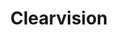 ---
blog: https://clearvision-cm.com/blog
facebook: https://facebook.com/ClearvisionCM
googleplus: https://plus.google.com/u/0/+Clearvision-cm
linkedin: https://linkedin.com/company/clearvision
logohandle: clearvision-cm
sort: clearvision-cm
title: Clearvision
twitter: https://x.com/clearvisioncm
website: https://www.clearvision-cm.com/
youtube: https://youtube.com/channel/UCApDZfJum3PZp1pKmFLR0Nw
---